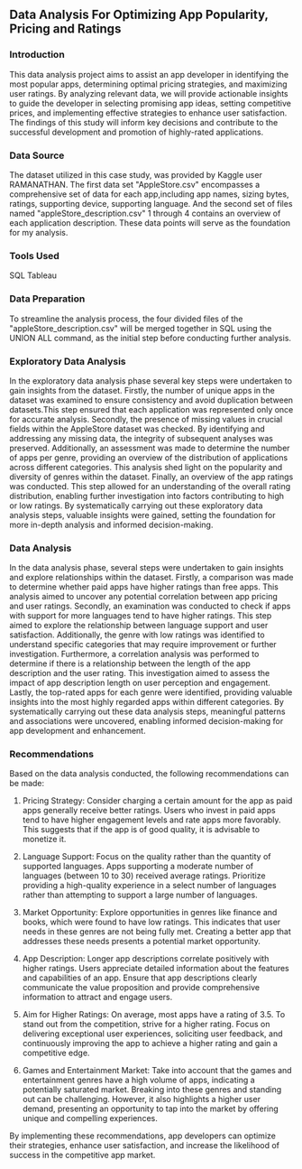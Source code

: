 ## Data Analysis For Optimizing App Popularity, Pricing and Ratings

### Introduction
This data analysis project aims to assist an app developer in identifying the most popular apps, determining optimal pricing strategies, and maximizing user ratings. By analyzing relevant data, we will provide actionable insights to guide the developer in selecting promising app ideas, setting competitive prices, and implementing effective strategies to enhance user satisfaction. The findings of this study will inform key decisions and contribute to the successful development and promotion of highly-rated applications.

### Data Source
The dataset utilized in this case study, was provided by Kaggle user RAMANATHAN. The first data set "AppleStore.csv" encompasses a comprehensive set of data for each app,including app names, sizing bytes, ratings, supporting device, supporting language. And the second set of files named "appleStore_description.csv" 1 through 4 contains an overview of each application description. These data points will serve as the foundation for my analysis.

### Tools Used
SQL
Tableau

### Data Preparation
To streamline the analysis process, the four divided files of the "appleStore_description.csv" will be merged together in SQL using the UNION ALL command, as the initial step before conducting further analysis.

### Exploratory Data Analysis
In the exploratory data analysis phase several key steps were undertaken to gain insights from the dataset. Firstly, the number of unique apps in the dataset was examined to ensure consistency and avoid duplication between datasets.This step ensured that each application was represented only once for accurate analysis. Secondly, the presence of missing values in crucial fields within the AppleStore dataset was checked. By identifying and addressing any missing data, the integrity of subsequent analyses was preserved. Additionally, an assessment was made to determine the number of apps per genre, providing an overview of the distribution of applications across different categories. This analysis shed light on the popularity and diversity of genres within the dataset. Finally, an overview of the app ratings was conducted. This step allowed for an understanding of the overall rating distribution, enabling further investigation into factors contributing to high or low ratings. By systematically carrying out these exploratory data analysis steps, valuable insights were gained, setting the foundation for more in-depth analysis and informed decision-making.

### Data Analysis
In the data analysis phase, several steps were undertaken to gain insights and explore relationships within the dataset. Firstly, a comparison was made to determine whether paid apps have higher ratings than free apps. This analysis aimed to uncover any potential correlation between app pricing and user ratings. Secondly, an examination was conducted to check if apps with support for more languages tend to have higher ratings. This step aimed to explore the relationship between language support and user satisfaction. Additionally, the genre with low ratings was identified to understand specific categories that may require improvement or further investigation. Furthermore, a correlation analysis was performed to determine if there is a relationship between the length of the app description and the user rating. This investigation aimed to assess the impact of app description length on user perception and engagement. Lastly, the top-rated apps for each genre were identified, providing valuable insights into the most highly regarded apps within different categories. By systematically carrying out these data analysis steps, meaningful patterns and associations were uncovered, enabling informed decision-making for app development and enhancement.

### Recommendations
Based on the data analysis conducted, the following recommendations can be made:

1. Pricing Strategy: Consider charging a certain amount for the app as paid apps generally receive better ratings. Users who invest in paid apps tend to have higher engagement levels and rate apps more favorably. This suggests that if the app is of good quality, it is advisable to monetize it.

2. Language Support: Focus on the quality rather than the quantity of supported languages. Apps supporting a moderate number of languages (between 10 to 30) received average ratings. Prioritize providing a high-quality experience in a select number of languages rather than attempting to support a large number of languages.

3. Market Opportunity: Explore opportunities in genres like finance and books, which were found to have low ratings. This indicates that user needs in these genres are not being fully met. Creating a better app that addresses these needs presents a potential market opportunity.

4. App Description: Longer app descriptions correlate positively with higher ratings. Users appreciate detailed information about the features and capabilities of an app. Ensure that app descriptions clearly communicate the value proposition and provide comprehensive information to attract and engage users.

5. Aim for Higher Ratings: On average, most apps have a rating of 3.5. To stand out from the competition, strive for a higher rating. Focus on delivering exceptional user experiences, soliciting user feedback, and continuously improving the app to achieve a higher rating and gain a competitive edge.

6. Games and Entertainment Market: Take into account that the games and entertainment genres have a high volume of apps, indicating a potentially saturated market. Breaking into these genres and standing out can be challenging. However, it also highlights a higher user demand, presenting an opportunity to tap into the market by offering unique and compelling experiences.

By implementing these recommendations, app developers can optimize their strategies, enhance user satisfaction, and increase the likelihood of success in the competitive app market.















